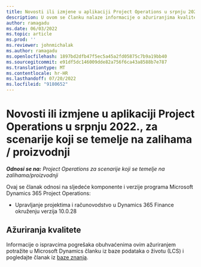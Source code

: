 ```yaml
---
title: Novosti ili izmjene u aplikaciji Project Operations u srpnju 2022., za scenarije koji se temelje na zalihama / proizvodnji
description: U ovom se članku nalaze informacije o ažuriranjima kvalitete koja su dostupna u izdanju microsofta Dynamics 365 Project Operations u srpnju 2022. za scenarije koji se temelje na zalihama/proizvodnji.
author: ramagadu
ms.date: 06/03/2022
ms.topic: article
ms.prod: ''
ms.reviewer: johnmichalak
ms.author: ramagadu
ms.openlocfilehash: 1897bd2dfb47f5ec5a45a2fd05875c7b9a19bb40
ms.sourcegitcommit: e91df5dc146009dde82a756f6ca43a8588b7e787
ms.translationtype: MT
ms.contentlocale: hr-HR
ms.lasthandoff: 07/20/2022
ms.locfileid: "9180652"
---
```

# <a name="whats-new-or-changed-in-project-operations-july-2022-for-stockedproduction-based-scenarios"></a>Novosti ili izmjene u aplikaciji Project Operations u srpnju 2022., za scenarije koji se temelje na zalihama / proizvodnji

_**Odnosi se na:** Project Operations za scenarije koji se temelje na zalihama/proizvodnji_

Ovaj se članak odnosi na sljedeće komponente i verzije programa Microsoft Dynamics 365 Project Operations:

- Upravljanje projektima i računovodstvo u Dynamics 365 Finance okruženju verzija 10.0.28

## <a name="quality-updates"></a>Ažuriranja kvalitete

Informacije o ispravcima pogrešaka obuhvaćenima ovim ažuriranjem potražite u Microsoft Dynamics članku iz baze podataka o životu (LCS) i pogledajte članak iz [baze znanja](https://fix.lcs.dynamics.com/Issue/Details?bugId=694438).
